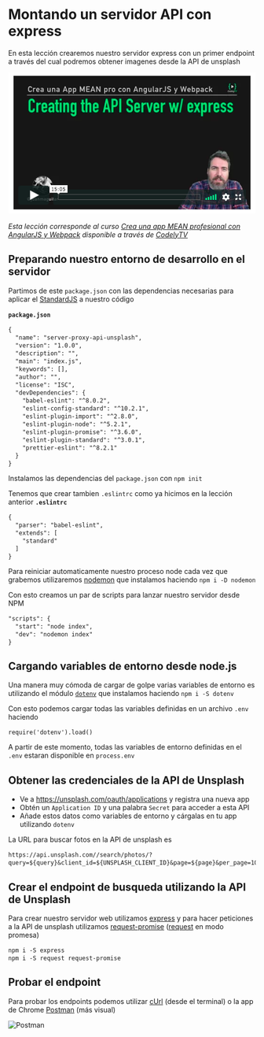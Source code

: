 # Montando un servidor API con express

En esta lección crearemos nuestro servidor express con un primer endpoint a través del cual podremos obtener imagenes desde la API de unsplash

[![Express](./md_img/express_api_server.png)](https://pro.codely.tv/library/crea-una-app-mean-profesional-con-angularjs-y-webpack)

_Esta lección corresponde al curso [Crea una app MEAN profesional con AngularJS y Webpack](https://pro.codely.tv/library/crea-una-app-mean-profesional-con-angularjs-y-webpack) disponible a través de [CodelyTV](https://pro.codely.tv/)_


## Preparando nuestro entorno de desarrollo en el servidor

Partimos de este `package.json` con las dependencias necesarias para aplicar el [StandardJS](https://standardjs.com/) a nuestro código

**`package.json`**
```
{
  "name": "server-proxy-api-unsplash",
  "version": "1.0.0",
  "description": "",
  "main": "index.js",
  "keywords": [],
  "author": "",
  "license": "ISC",
  "devDependencies": {
    "babel-eslint": "^8.0.2",
    "eslint-config-standard": "^10.2.1",
    "eslint-plugin-import": "^2.8.0",
    "eslint-plugin-node": "^5.2.1",
    "eslint-plugin-promise": "^3.6.0",
    "eslint-plugin-standard": "^3.0.1",
    "prettier-eslint": "^8.2.1"
  }
}
```

Instalamos las dependencias del `package.json` con `npm init`

Tenemos que crear tambien `.eslintrc` como ya hicimos en la lección anterior
**`.eslintrc`**

```
{
  "parser": "babel-eslint",
  "extends": [
    "standard"
  ]
}
```

Para reiniciar automaticamente nuestro proceso node cada vez que grabemos utilizaremos [nodemon](https://github.com/remy/nodemon) que instalamos haciendo `npm i -D nodemon`

Con esto creamos un par de scripts para lanzar nuestro servidor desde NPM

```
"scripts": {
  "start": "node index",
  "dev": "nodemon index"
}
```

## Cargando variables de entorno desde node.js

Una manera muy cómoda de cargar de golpe varias variables de entorno es utilizando el módulo [`dotenv`](https://github.com/motdotla/dotenv) que instalamos haciendo `npm i -S dotenv`

Con esto podemos cargar todas las variables definidas en un archivo `.env` haciendo 

```
require('dotenv').load()
```

A partir de este momento, todas las variables de entorno definidas en el `.env` estaran disponible en `process.env`


## Obtener las credenciales de la API de Unsplash

- Ve a https://unsplash.com/oauth/applications y registra una nueva app
- Obtén un `Application ID` y una palabra `Secret` para acceder a esta API
- Añade estos datos como variables de entorno y cárgalas en tu app utilizando `dotenv`

La URL para buscar fotos en la API de unsplash es 

```
https://api.unsplash.com//search/photos/?query=${query}&client_id=${UNSPLASH_CLIENT_ID}&page=${page}&per_page=100
```

## Crear el endpoint de busqueda utilizando la API de Unsplash

Para crear nuestro servidor web utilizamos [express](http://expressjs.com/) y para hacer peticiones a la API de unsplash utilizamos [request-promise](https://github.com/request/request-promise) ([request](https://github.com/request/request) en modo promesa)

```
npm i -S express
npm i -S request request-promise
````

## Probar el endpoint

Para probar los endpoints podemos utilizar [cUrl](https://curl.haxx.se/) (desde el terminal) o la app de Chrome [Postman](https://www.getpostman.com/) (más visual)

![Postman](./md_img/postman.png)

